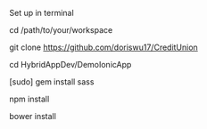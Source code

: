 Set up in terminal

cd /path/to/your/workspace

git clone https://github.com/doriswu17/CreditUnion

cd HybridAppDev/DemoIonicApp

[sudo] gem install sass

npm install

bower install
